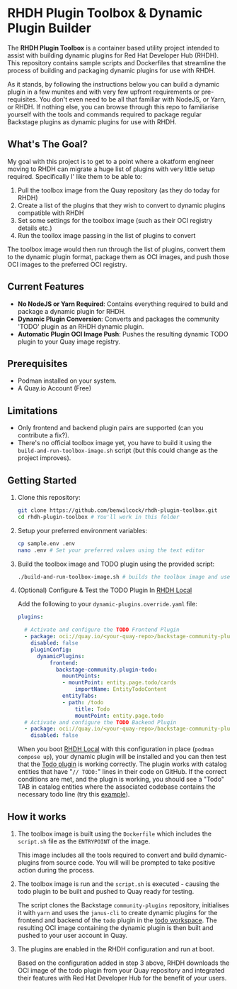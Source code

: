 # RHDH Plugin Toolbox & Dynamic Plugin Builder

The **RHDH Plugin Toolbox** is a container based utility project intended to assist with building dynamic plugins for Red Hat Developer Hub (RHDH). This repository contains sample scripts and Dockerfiles that streamline the process of building and packaging dynamic plugins for use with RHDH. 

As it stands, by following the instructions below you can build a dynamic plugin in a few munites and with very few upfront requirements or pre-requisites. You don't even need to be all that familiar with NodeJS, or Yarn, or RHDH. If nothing else, you can browse through this repo to familiarise yourself with the tools and commands required to package regular Backstage plugins as dynamic plugins for use with RHDH.

## What's The Goal?

My goal with this project is to get to a point where a okatform engineer moving to RHDH can migrate a huge list of plugins with very little setup required. Specifically I' like them to be able to:

1. Pull the toolbox image from the Quay repository (as they do today for RHDH)
2. Create a list of the plugins that they wish to convert to dynamic plugins compatible with RHDH
3. Set some settings for the toolbox image (such as their OCI registry details etc.)
4. Run the toollox image passing in the list of plugins to convert

The toolbox image would then run through the list of plugins, convert them to the dynamic plugin format, package them as OCI images, and push those OCI images to the preferred OCI registry.

## Current Features

- **No NodeJS or Yarn Required**: Contains everything required to build and package a dynamic plugin for RHDH.
- **Dynamic Plugin Conversion**: Converts and packages the community 'TODO' plugin as an RHDH dynamic plugin.
- **Automatic Plugin OCI Image Push**: Pushes the resulting dynamic TODO plugin to your Quay image registry.

## Prerequisites

- Podman installed on your system.
- A Quay.io Account (Free)

## Limitations

- Only frontend and backend plugin pairs are supported (can you contribute a fix?).
- There's no official toolbox image yet, you have to build it using the `build-and-run-toolbox-image.sh` script (but this could change as the project improves).

## Getting Started

1. Clone this repository:

    ```bash
    git clone https://github.com/benwilcock/rhdh-plugin-toolbox.git
    cd rhdh-plugin-toolbox # You'll work in this folder
    ```

2. Setup your preferred environment variables:

    ```bash
    cp sample.env .env
    nano .env # Set your preferred values using the text editor
    ```

2. Build the toolbox image and TODO plugin using the provided script:

    ```bash
    ./build-and-run-toolbox-image.sh # builds the toolbox image and uses it to create your plugin
    ```

3. (Optional) Configure & Test the TODO Plugin In [RHDH Local](https://github.com/redhat-developer/rhdh-local)

    Add the following to your `dynamic-plugins.override.yaml` file:

    ```yaml
    plugins:

      # Activate and configure the TODO Frontend Plugin
      - package: oci://quay.io/<your-quay-repo>/backstage-community-plugin-todo:latest!backstage-community-plugin-todo
        disabled: false
        pluginConfig:
          dynamicPlugins:
              frontend:
                backstage-community.plugin-todo:
                  mountPoints:
                  - mountPoint: entity.page.todo/cards
                      importName: EntityTodoContent
                  entityTabs:
                  - path: /todo
                      title: Todo
                      mountPoint: entity.page.todo
      # Activate and configure the TODO Backend Plugin
      - package: oci://quay.io/<your-quay-repo>/backstage-community-plugin-todo:latest!backstage-community-plugin-todo-backend
        disabled: false
    ```

    When you boot [RHDH Local](https://github.com/redhat-developer/rhdh-local) with this configuration in place (`podman compose up`), your dynamic plugin will be installed and you can then test that the [Todo plugin](https://github.com/backstage/community-plugins/tree/main/workspaces/todo/plugins/todo) is working correctly. The plugin works with catalog entities that have "`// TODO:`" lines in their code on GitHub. If the correct conditions are met, and the plugin is working, you should see a "Todo" TAB in catalog entities where the associated codebase contains the necessary todo line (try this [example](https://github.com/benwilcock/springboot-djl-demo/blob/main/catalog-info.yml)).

## How it works

1. The toolbox image is built using the `Dockerfile` which includes the `script.sh` file as the `ENTRYPOINT` of the image.

   This image includes all the tools required to convert and build dynamic-plugins from source code. You will will be prompted to take positive action during the process.

2. The toolbox image is run and the `script.sh` is executed - causing the todo plugin to be built and pushed to Quay ready for testing.

   The script clones the Backstage `community-plugins` repository, initialises it with `yarn` and uses the `janus-cli` to create dynamic plugins for the frontend and backend of the `todo` plugin in the [todo workspace](https://github.com/backstage/community-plugins/tree/main/workspaces/todo). The resulting OCI image containing the dynamic plugin is then built and pushed to your user account in Quay.

3. The plugins are enabled in the RHDH configuration and run at boot.

   Based on the configuration added in step 3 above, RHDH downloads the OCI image of the todo plugin from your Quay repository and integrated their features with Red Hat Developer Hub for the benefit of your users.